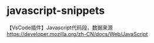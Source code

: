 # javascript-snippets
【VsCode插件】Javascript代码段，数据来源 https://developer.mozilla.org/zh-CN/docs/Web/JavaScript
